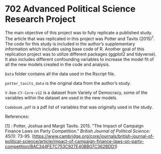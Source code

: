 # 702 Advanced Political Science Research Project

The main objective of this project was to fully replicate a published study. The article that was replicated in this project was Potter and Tavits (2015)<sup>1</sup>. The code for this study is included in the author’s supplementary information which includes using base code of R. Another goal of this replication project was to utilize different packages (ggplot2 and tidyverse). It also includes different confounding variables to increase the model fit of all the new models created in the code and analysis. 



`Data` folder contains all the data used in the Rscript file. 

`potter_tavits_data` is the original data from the author’s study. 

`V-Dem-CY-Core-v12` is a dataset from Variety of Democracy, some of the variables within the dataset are used in the new models. 



`Codebook.pdf` is a pdf list of variables that was originally used in the study. 



References: 

[1] : Potter, Joshua and Margit Tavits. 2015. "The Impact of Campaign Finance Laws on Party Competition." *British Journal of Political Science*: 45(1): 73-95. (https://www.cambridge.org/core/journals/british-journal-of-political-science/article/impact-of-campaign-finance-laws-on-party-competition/BAC344FE7C753C927E40BB07C362BDD1) 

